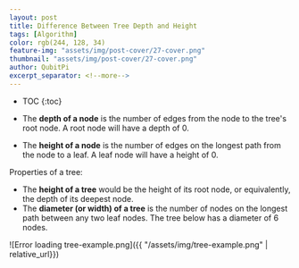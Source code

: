```yaml
---
layout: post
title: Difference Between Tree Depth and Height
tags: [Algorithm]
color: rgb(244, 128, 34)
feature-img: "assets/img/post-cover/27-cover.png"
thumbnail: "assets/img/post-cover/27-cover.png"
author: QubitPi
excerpt_separator: <!--more-->
---
```


<!--more-->

* TOC
{:toc}

* The **depth of a node** is the number of edges from the node to the tree's root node. A root node will have a depth of
  0.
* The **height of a node** is the number of edges on the longest path from the node to a leaf. A leaf node will have a
  height of 0.

Properties of a tree:

* The **height of a tree** would be the height of its root node, or equivalently, the depth of its deepest node.
* The **diameter (or width) of a tree** is the number of nodes on the longest path between any two leaf nodes. The tree
  below has a diameter of 6 nodes.

![Error loading tree-example.png]({{ "/assets/img/tree-example.png" | relative_url}})
